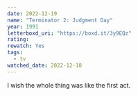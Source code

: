 ```yaml
---
date: 2022-12-19
name: "Terminator 2: Judgment Day"
year: 1991
letterboxd_uri: "https://boxd.it/3y9EQz"
rating: 
rewatch: Yes
tags:
  - tv
watched_date: 2022-12-18
---
```


I wish the whole thing was like the first act.
